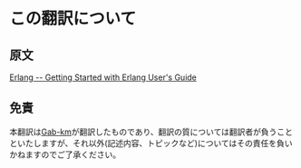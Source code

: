 # この翻訳について

## 原文

[Erlang -- Getting Started with Erlang User's Guide](http://erlang.org/doc/getting_started/users_guide.html)

## 免責

本翻訳は[Gab-km](https://github.com/Gab-km)が翻訳したものであり、翻訳の質については翻訳者が負うことといたしますが、それ以外(記述内容、トピックなど)についてはその責任を負いかねますのでご了承ください。